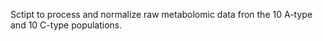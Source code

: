 Sctipt to process and normalize raw metabolomic data fron the 10 A-type and 10 C-type populations. 
